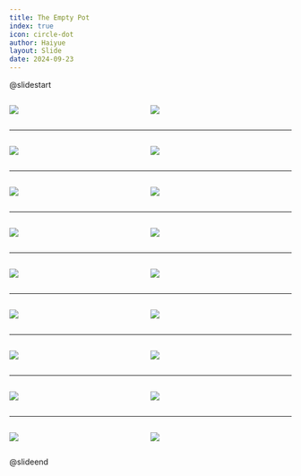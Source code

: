 ```yaml
---
title: The Empty Pot
index: true
icon: circle-dot
author: Haiyue
layout: Slide
date: 2024-09-23
---
```

 
@slidestart

<div style="display:flex">
<div style="flex:1">

![](/reading/english/Level-K/The%20Empty%20Pot/001.webp)
</div>
<div style="flex:1">

![](/reading/english/Level-K/The%20Empty%20Pot/002.webp)
</div>
</div>

---

<div style="display:flex">
<div style="flex:1">

![](/reading/english/Level-K/The%20Empty%20Pot/003.webp)
</div>
<div style="flex:1">

![](/reading/english/Level-K/The%20Empty%20Pot/004.webp)
</div>
</div>

---

<div style="display:flex">
<div style="flex:1">

![](/reading/english/Level-K/The%20Empty%20Pot/005.webp)
</div>
<div style="flex:1">

![](/reading/english/Level-K/The%20Empty%20Pot/006.webp)
</div>
</div>

---

<div style="display:flex">
<div style="flex:1">

![](/reading/english/Level-K/The%20Empty%20Pot/007.webp)
</div>
<div style="flex:1">

![](/reading/english/Level-K/The%20Empty%20Pot/008.webp)
</div>
</div>

---

<div style="display:flex">
<div style="flex:1">

![](/reading/english/Level-K/The%20Empty%20Pot/009.webp)
</div>
<div style="flex:1">

![](/reading/english/Level-K/The%20Empty%20Pot/010.webp)
</div>
</div>

---

<div style="display:flex">
<div style="flex:1">

![](/reading/english/Level-K/The%20Empty%20Pot/011.webp)
</div>
<div style="flex:1">

![](/reading/english/Level-K/The%20Empty%20Pot/012.webp)
</div>
</div>

---

<div style="display:flex">
<div style="flex:1">

![](/reading/english/Level-K/The%20Empty%20Pot/013.webp)
</div>
<div style="flex:1">

![](/reading/english/Level-K/The%20Empty%20Pot/014.webp)
</div>
</div>

---

<div style="display:flex">
<div style="flex:1">

![](/reading/english/Level-K/The%20Empty%20Pot/015.webp)
</div>
<div style="flex:1">

![](/reading/english/Level-K/The%20Empty%20Pot/016.webp)
</div>
</div>

---

<div style="display:flex">
<div style="flex:1">

![](/reading/english/Level-K/The%20Empty%20Pot/017.webp)
</div>
<div style="flex:1">

![](/reading/english/Level-K/The%20Empty%20Pot/018.webp)
</div>
</div>

@slideend